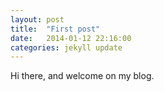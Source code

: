 ```yaml
---
layout: post
title:  "First post"
date:   2014-01-12 22:16:00
categories: jekyll update
---
```

Hi there, and welcome on my blog.